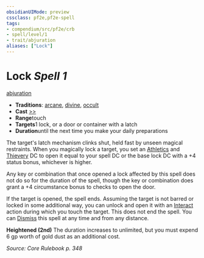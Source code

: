 ```yaml
---
obsidianUIMode: preview
cssclass: pf2e,pf2e-spell
tags:
- compendium/src/pf2e/crb
- spell/level/1
- trait/abjuration
aliases: ["Lock"]
---
```

# Lock *Spell 1*   
[abjuration](/rules/traits/abjuration.md)  

- **Traditions**: [arcane](/rules/traits/arcane.md), [divine](/rules/traits/divine.md), [occult](/rules/traits/occult.md)
- **Cast** [>>](/rules/core-rulebook/chapter-9-playing-the-game.md#Actions "Two-Action") 
- **Range**touch
- **Targets**1 lock, or a door or container with a latch
- **Duration**until the next time you make your daily preparations

The target's latch mechanism clinks shut, held fast by unseen magical restraints. When you magically lock a target, you set an [Athletics](/compendium/skills.md#Athletics) and [Thievery](/compendium/skills.md#Thievery) DC to open it equal to your spell DC or the base lock DC with a +4 status bonus, whichever is higher.

Any key or combination that once opened a lock affected by this spell does not do so for the duration of the spell, though the key or combination does grant a +4 circumstance bonus to checks to open the door.

If the target is opened, the spell ends. Assuming the target is not barred or locked in some additional way, you can unlock and open it with an [Interact](/rules/actions/interact.md) action during which you touch the target. This does not end the spell. You can [Dismiss](/rules/actions/dismiss.md) this spell at any time and from any distance.

**Heightened (2nd)** The duration increases to unlimited, but you must expend 6 gp worth of gold dust as an additional cost.

*Source: Core Rulebook p. 348*
